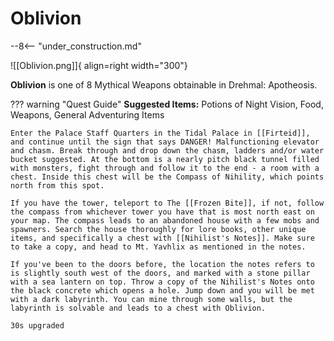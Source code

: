 # Oblivion

--8<-- "under_construction.md"

![[Oblivion.png]]{ align=right width="300"}

**Oblivion** is one of 8 Mythical Weapons obtainable in Drehmal: Apotheosis.

??? warning "Quest Guide"
    **Suggested Items:** Potions of Night Vision, Food, Weapons, General Adventuring Items

    Enter the Palace Staff Quarters in the Tidal Palace in [[Firteid]], and continue until the sign that says DANGER! Malfunctioning elevator and chasm. Break through and drop down the chasm, ladders and/or water bucket suggested. At the bottom is a nearly pitch black tunnel filled with monsters, fight through and follow it to the end - a room with a chest. Inside this chest will be the Compass of Nihility, which points north from this spot.

    If you have the tower, teleport to The [[Frozen Bite]], if not, follow the compass from whichever tower you have that is most north east on your map. The compass leads to an abandoned house with a few mobs and spawners. Search the house thoroughly for lore books, other unique items, and specifically a chest with [[Nihilist's Notes]]. Make sure to take a copy, and head to Mt. Yavhlix as mentioned in the notes.

    If you've been to the doors before, the location the notes refers to is slightly south west of the doors, and marked with a stone pillar with a sea lantern on top. Throw a copy of the Nihilist's Notes onto the black concrete which opens a hole. Jump down and you will be met with a dark labyrinth. You can mine through some walls, but the labyrinth is solvable and leads to a chest with Oblivion.

    30s upgraded